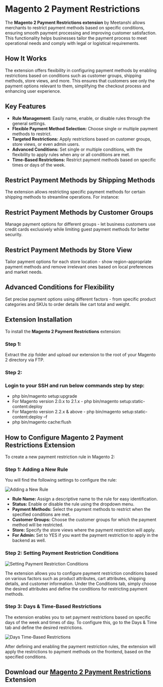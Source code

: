 # **Magento 2 Payment Restrictions**

The **Magento 2 Payment Restrictions extension** by Meetanshi allows merchants to restrict payment methods based on specific conditions, ensuring smooth payment processing and improving customer satisfaction. This functionality helps businesses tailor the payment process to meet operational needs and comply with legal or logistical requirements.

## **How It Works**

The extension offers flexibility in configuring payment methods by enabling restrictions based on conditions such as customer groups, shipping methods, store views, and more. This ensures that customers see only the payment options relevant to them, simplifying the checkout process and enhancing user experience.

## **Key Features**

* **Rule Management:** Easily name, enable, or disable rules through the general settings.  
* **Flexible Payment Method Selection:** Choose single or multiple payment methods to restrict.  
* **Targeted Restrictions:** Apply restrictions based on customer groups, store views, or even admin users.  
* **Advanced Conditions:** Set single or multiple conditions, with the flexibility to apply rules when any or all conditions are met.  
* **Time-Based Restrictions:** Restrict payment methods based on specific times or days of the week.

## **Restrict Payment Methods by Shipping Methods**

The extension allows restricting specific payment methods for certain shipping methods to streamline operations. For instance:

## **Restrict Payment Methods by Customer Groups**

Manage payment options for different groups \- let business customers use credit cards exclusively while limiting guest payment methods for better security.

## **Restrict Payment Methods by Store View**

Tailor payment options for each store location \- show region-appropriate payment methods and remove irrelevant ones based on local preferences and market needs.

## **Advanced Conditions for Flexibility**

Set precise payment options using different factors \- from specific product categories and SKUs to order details like cart total and weight.

## **Extension Installation**

To install the **Magento 2 Payment Restrictions** extension:

### **Step 1:** 

Extract the zip folder and upload our extension to the root of your Magento 2 directory via FTP.

### **Step 2:** 

### Login to your SSH and run below commands step by step:

* php bin/magento setup:upgrade  
* For Magento version 2.0.x to 2.1.x \- php bin/magento setup:static-content:deploy  
* For Magento version 2.2.x & above \- php bin/magento setup:static-content:deploy –f  
* php bin/magento cache:flush

## **How to Configure Magento 2 Payment Restrictions Extension**

To create a new payment restriction rule in Magento 2:

### **Step 1:  Adding a New Rule**

You will find the following settings to configure the rule:

![Adding a New Rule](https://github.com/user-attachments/assets/751ed58e-8c5d-49f9-b0c6-e96654240188)

* **Rule Name:** Assign a descriptive name to the rule for easy identification.  
* **Status:** Enable or disable the rule using the dropdown menu.  
* **Payment Methods:** Select the payment methods to restrict when the specified conditions are met.  
* **Customer Groups:** Choose the customer groups for which the payment method will be restricted.  
* **Store:** Specify the store views where the payment restriction will apply.  
* **For Admin:** Set to YES if you want the payment restriction to apply in the backend as well.

### **Step 2: Setting Payment Restriction Conditions**

![Setting Payment Restriction Conditions](https://github.com/user-attachments/assets/92dd5fd4-e88f-4e6f-ae97-32bd3dd6db4e)

The extension allows you to configure payment restriction conditions based on various factors such as product attributes, cart attributes, shipping details, and customer information. Under the Conditions tab, simply choose the desired attributes and define the conditions for restricting payment methods.

### **Step 3: Days & Time-Based Restrictions**

The extension enables you to set payment restrictions based on specific days of the week and times of day. To configure this, go to the Days & Time tab and define the desired restrictions.

![Days   Time-Based Restrictions](https://github.com/user-attachments/assets/1b4cb140-6c1f-4e2d-ab8f-7f6398d72609)

After defining and enabling the payment restriction rules, the extension will apply the restrictions to payment methods on the frontend, based on the specified conditions.

## Download our [Magento 2 Payment Restrictions](https://meetanshi.com/magento-2-payment-restrictions.html) Extension
